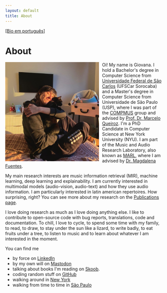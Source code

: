 ```yaml
---
layout: default
title: About
---
```

[[Bio em português]](sobre)

# About
<img src="assets/images/bio.jpeg" style="float: left; padding-right: 10px;" width="300">

Oi! My name is Giovana. I hold a Bachelor's degree in Computer Science from
[Universidade Federal
de São Carlos](www.dcomp.sor.ufscar.br) (UFSCar Sorocaba) and a Master's degree
in Computer Science from
Universidade de São Paulo (USP), where I was part of the
[COMPMUS](https://compmus.ime.usp.br/) group and advised by [Prof. Dr. Marcelo
Queiroz](https://www.ime.usp.br/~mqz/). I'm a PhD Candidate in
Computer Science at New
York University (NYU). I am part of the
Music and Audio Research Laboratory, also known as
[MARL](https://steinhardt.nyu.edu/marl), where I am advised by
[Dr. Magdalena Fuentes](https://magdalenafuentes.github.io/).

My main research interests are music information retrieval (MIR), machine
learning, deep learning and explainability. I am currently interested in
multimodal models (audio-vision, audio-text) and how they use audio information.
I am particularly interested in latin american repertoires. How surprising,
right? You can see more about my research on the [Publications
page](publications).

I love doing research as much as I love doing anything else. I like to
contribute to open-source code with bug reports, translations, code and
documentation. To chill, I love to cycle, to spend some time with my family, to
read, to draw, to stay under the sun like a lizard, to write badly, to eat
fruits under a tree, to listen to music and to learn about whatever I am
interested in the moment.


You can find me
* by force on [LinkedIn](https://www.linkedin.com/in/giovana-morais/)
* by my own will on [Mastodon](https://bolha.us/@gvmorais)
* talking about books I'm reading on [Skoob](https://www.skoob.com.br/usuario/7352542).
* coding random stuff on [GitHub](https://github.com/giovana-morais)
* walking around in [New York](https://youtu.be/vk6014HuxcE?t=54)
* walking from time to time in [São Paulo](https://youtu.be/vwjVbpKlTUc?t=60)
